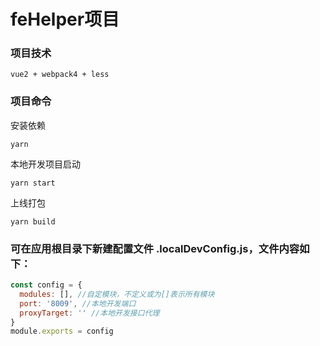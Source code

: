 # feHelper项目

### 项目技术

```
vue2 + webpack4 + less
```


### 项目命令

安装依赖

```shell
yarn
```

本地开发项目启动

```shell
yarn start
```

上线打包

```shell
yarn build
```

### 可在应用根目录下新建配置文件 .localDevConfig.js，文件内容如下：

```javascript
const config = {
  modules: [], //自定模块，不定义或为[]表示所有模块
  port: '8009', //本地开发端口
  proxyTarget: '' //本地开发接口代理
}
module.exports = config
```


